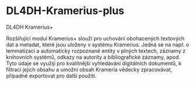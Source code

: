 # DL4DH-Kramerius-plus
DL4DH Kramerius+

Rozšiřující modul Kramerius+ slouží pro uchování obohacených textových dat a metadat, které jsou uloženy v systému Kramerius. Jedná se na např. o lemmatizaci a automaticky rozpoznané entity v plných textech, záznamy z knihovních systémů, odkazy na autority a bibliografické záznamy, apod. Tyto údaje se využijí pro kvalitnější vyhledávání digitálních dokumentů, k filtraci jejich obsahu a umožní obsah Krameria vědecky zpracovávat, případně exportovat pro další použití.
